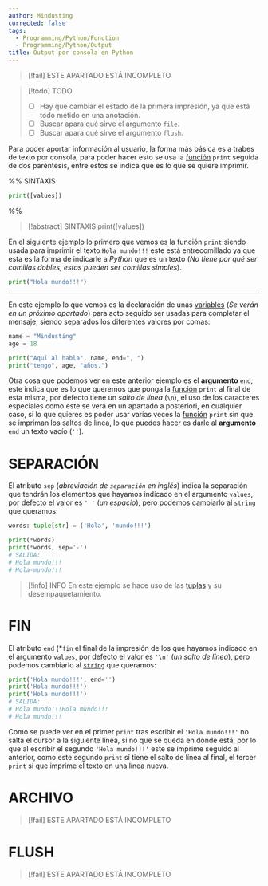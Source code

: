 ```yaml
---
author: Mindusting
corrected: false
tags:
  - Programming/Python/Function
  - Programming/Python/Output
title: Output por consola en Python
---
```


> [!fail] ESTE APARTADO ESTÁ INCOMPLETO

> [!todo] TODO
> - [ ] Hay que cambiar el estado de la primera impresión, ya que está todo metido en una anotación.
> - [ ] Buscar apara qué sirve el argumento `file`.
> - [ ] Buscar apara qué sirve el argumento `flush`.

Para poder aportar información al usuario, la forma más básica es a trabes de texto por consola, para poder hacer esto se usa la [función](py_function.md) `print` seguida de dos paréntesis, entre estos se indica que es lo que se quiere imprimir.

%%
SINTAXIS

```python
print([values])
```
%%

> [!abstract] SINTAXIS
> <span class="function-color">print</span>(<span class="italic grey">[values]</span>)

En el siguiente ejemplo lo primero que vemos es la función `print`  siendo usada para imprimir el texto `Hola mundo!!!` este está entrecomillado ya que esta es la forma de indicarle a *Python* que es un texto (*No tiene por qué ser comillas dobles, estas pueden ser comillas simples*).
```python
print("Hola mundo!!!")
```
---



En este ejemplo lo que vemos es la declaración de unas [variables](py_variable.md) (*Se verán en un próximo apartado*) para acto seguido ser usadas para completar el mensaje, siendo separados los diferentes valores por comas:

```python
name = "Mindusting"
age = 18

print("Aquí al habla", name, end=", ")
print("tengo", age, "años.")
```
Otra cosa que podemos ver en este anterior ejemplo es el **argumento** `end`, este indica que es lo que queremos que ponga la [función](py_function.md) `print` al final de esta misma, por defecto tiene un *salto de línea* (`\n`), el uso de los caracteres especiales como este se verá en un apartado a posteriori, en cualquier caso, si lo que quieres es poder usar varias veces la [función](py_function.md) `print` sin que se impriman los saltos de línea, lo que puedes hacer es darle al **argumento** `end` un texto vacío (`''`).

# SEPARACIÓN

El atributo `sep` (*abreviación de `separación` en inglés*) indica la separación que tendrán los elementos que hayamos indicado en el argumento `values`, por defecto el valor es `' '` (*un espacio*), pero podemos cambiarlo al [`string`](variables/py_str.md) que queramos:

```python
words: tuple[str] = ('Hola', 'mundo!!!')

print(*words)
print(*words, sep='-')
# SALIDA:
# Hola mundo!!!
# Hola-mundo!!!
```

> [!info] INFO
> En este ejemplo se hace uso de las [tuplas](py_tuple.md) y su desempaquetamiento.

# FIN

El atributo `end` (*`fin` el final de la impresión de los  que hayamos indicado en el argumento `values`, por defecto el valor es `'\n'` (*un salto de línea*), pero podemos cambiarlo al [`string`](variables/py_str.md) que queramos:

```python
print('Hola mundo!!!', end='')
print('Hola mundo!!!')
print('Hola mundo!!!')
# SALIDA:
# Hola mundo!!!Hola mundo!!!
# Hola mundo!!!
```

Como se puede ver en el primer `print` tras escribir el `'Hola mundo!!!'` no salta el cursor a la siguiente línea, si no que se queda en donde está, por lo que al escribir el segundo `'Hola mundo!!!'` este se imprime seguido al anterior, como este segundo `print` sí tiene el salto de línea al final, el tercer `print` sí que imprime el texto en una línea nueva.

# ARCHIVO

> [!fail] ESTE APARTADO ESTÁ INCOMPLETO

# FLUSH

> [!fail] ESTE APARTADO ESTÁ INCOMPLETO
